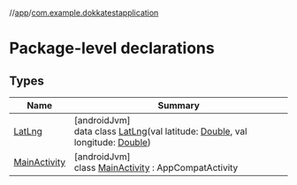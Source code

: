 //[app](../../index.md)/[com.example.dokkatestapplication](index.md)

# Package-level declarations

## Types

| Name | Summary |
|---|---|
| [LatLng](-lat-lng/index.md) | [androidJvm]<br>data class [LatLng](-lat-lng/index.md)(val latitude: [Double](https://kotlinlang.org/api/latest/jvm/stdlib/kotlin/-double/index.html), val longitude: [Double](https://kotlinlang.org/api/latest/jvm/stdlib/kotlin/-double/index.html)) |
| [MainActivity](-main-activity/index.md) | [androidJvm]<br>class [MainActivity](-main-activity/index.md) : AppCompatActivity |
